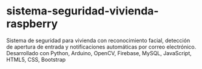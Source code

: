 # sistema-seguridad-vivienda-raspberry
Sistema de seguridad para vivienda con reconocimiento facial, detección de apertura de entrada y notificaciones automáticas por correo electrónico. Desarrollado con Python, Arduino, OpenCV, Firebase, MySQL, JavaScript, HTML5, CSS, Bootstrap
